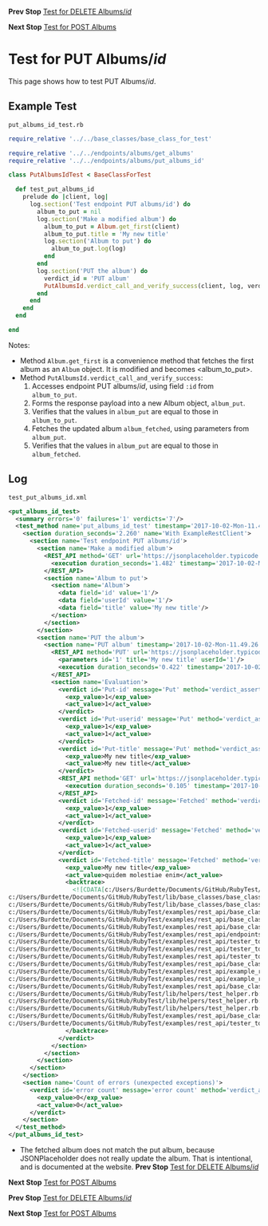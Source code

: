 <!--- GENERATED FILE, DO NOT EDIT --->
**Prev Stop** [Test for DELETE Albums/_id_](./DeleteAlbumsId.md)

**Next Stop** [Test for POST Albums](./PostAlbums.md)


# Test for PUT Albums/_id_

This page shows how to test PUT Albums/_id_.

## Example Test

<code>put_albums_id_test.rb</code>
```ruby
require_relative '../../base_classes/base_class_for_test'

require_relative '../../endpoints/albums/get_albums'
require_relative '../../endpoints/albums/put_albums_id'

class PutAlbumsIdTest < BaseClassForTest

  def test_put_albums_id
    prelude do |client, log|
      log.section('Test endpoint PUT albums/id') do
        album_to_put = nil
        log.section('Make a modified album') do
          album_to_put = Album.get_first(client)
          album_to_put.title = 'My new title'
          log.section('Album to put') do
            album_to_put.log(log)
          end
        end
        log.section('PUT the album') do
          verdict_id = 'PUT album'
          PutAlbumsId.verdict_call_and_verify_success(client, log, verdict_id, album_to_put)
        end
      end
    end
  end

end
```

Notes:

- Method `Album.get_first` is a convenience method that fetches the first album as an `Album` object.  It is modified and becomes <album_to_put>.
- Method `PutAlbumsId.verdict_call_and_verify_success`:
  1.  Accesses endpoint PUT albums/_id_, using field `:id` from `album_to_put`.
  2.  Forms the response payload into a new Album object, `album_put`.
  3.  Verifies that the values in `album_put` are equal to those in `album_to_put`.
  4.  Fetches the updated album `album_fetched`, using parameters from `album_put`.
  4.  Verifies that the values in `album_put` are equal to those in `album_fetched`.

## Log

<code>test_put_albums_id.xml</code>
```xml
<put_albums_id_test>
  <summary errors='0' failures='1' verdicts='7'/>
  <test_method name='put_albums_id_test' timestamp='2017-10-02-Mon-11.49.24.813'>
    <section duration_seconds='2.260' name='With ExampleRestClient'>
      <section name='Test endpoint PUT albums/id'>
        <section name='Make a modified album'>
          <REST_API method='GET' url='https://jsonplaceholder.typicode.com/albums'>
            <execution duration_seconds='1.482' timestamp='2017-10-02-Mon-11.49.24.815'/>
          </REST_API>
          <section name='Album to put'>
            <section name='Album'>
              <data field='id' value='1'/>
              <data field='userId' value='1'/>
              <data field='title' value='My new title'/>
            </section>
          </section>
        </section>
        <section name='PUT the album'>
          <section name='PUT album' timestamp='2017-10-02-Mon-11.49.26.303'>
            <REST_API method='PUT' url='https://jsonplaceholder.typicode.com/albums/1'>
              <parameters id='1' title='My new title' userId='1'/>
              <execution duration_seconds='0.422' timestamp='2017-10-02-Mon-11.49.26.304'/>
            </REST_API>
            <section name='Evaluation'>
              <verdict id='Put-id' message='Put' method='verdict_assert_equal?' outcome='passed' volatile='false'>
                <exp_value>1</exp_value>
                <act_value>1</act_value>
              </verdict>
              <verdict id='Put-userid' message='Put' method='verdict_assert_equal?' outcome='passed' volatile='false'>
                <exp_value>1</exp_value>
                <act_value>1</act_value>
              </verdict>
              <verdict id='Put-title' message='Put' method='verdict_assert_equal?' outcome='passed' volatile='false'>
                <exp_value>My new title</exp_value>
                <act_value>My new title</act_value>
              </verdict>
              <REST_API method='GET' url='https://jsonplaceholder.typicode.com/albums/1'>
                <execution duration_seconds='0.105' timestamp='2017-10-02-Mon-11.49.26.726'/>
              </REST_API>
              <verdict id='Fetched-id' message='Fetched' method='verdict_assert_equal?' outcome='passed' volatile='false'>
                <exp_value>1</exp_value>
                <act_value>1</act_value>
              </verdict>
              <verdict id='Fetched-userid' message='Fetched' method='verdict_assert_equal?' outcome='passed' volatile='false'>
                <exp_value>1</exp_value>
                <act_value>1</act_value>
              </verdict>
              <verdict id='Fetched-title' message='Fetched' method='verdict_assert_equal?' outcome='failed' volatile='false'>
                <exp_value>My new title</exp_value>
                <act_value>quidem molestiae enim</act_value>
                <backtrace>
                  <![CDATA[c:/Users/Burdette/Documents/GitHub/RubyTest/lib/base_classes/base_class_for_data.rb:131:in `block in verdict_equal_recursive?'
c:/Users/Burdette/Documents/GitHub/RubyTest/lib/base_classes/base_class_for_data.rb:120:in `verdict_equal_recursive?'
c:/Users/Burdette/Documents/GitHub/RubyTest/lib/base_classes/base_class_for_data.rb:46:in `verdict_equal?'
c:/Users/Burdette/Documents/GitHub/RubyTest/examples/rest_api/base_classes/endpoints/base_class_for_put_id.rb:25:in `block (2 levels) in verdict_call_and_verify_success'
c:/Users/Burdette/Documents/GitHub/RubyTest/examples/rest_api/base_classes/endpoints/base_class_for_put_id.rb:21:in `block in verdict_call_and_verify_success'
c:/Users/Burdette/Documents/GitHub/RubyTest/examples/rest_api/base_classes/endpoints/base_class_for_put_id.rb:19:in `verdict_call_and_verify_success'
c:/Users/Burdette/Documents/GitHub/RubyTest/examples/rest_api/endpoints/albums/put_albums_id.rb:14:in `verdict_call_and_verify_success'
c:/Users/Burdette/Documents/GitHub/RubyTest/examples/rest_api/tester_tour/tests/put_albums_id_test.rb:21:in `block (3 levels) in test_put_albums_id'
c:/Users/Burdette/Documents/GitHub/RubyTest/examples/rest_api/tester_tour/tests/put_albums_id_test.rb:19:in `block (2 levels) in test_put_albums_id'
c:/Users/Burdette/Documents/GitHub/RubyTest/examples/rest_api/tester_tour/tests/put_albums_id_test.rb:10:in `block in test_put_albums_id'
c:/Users/Burdette/Documents/GitHub/RubyTest/examples/rest_api/base_classes/base_class_for_test.rb:13:in `block (2 levels) in prelude'
c:/Users/Burdette/Documents/GitHub/RubyTest/examples/rest_api/example_rest_client.rb:18:in `block in with'
c:/Users/Burdette/Documents/GitHub/RubyTest/examples/rest_api/example_rest_client.rb:14:in `with'
c:/Users/Burdette/Documents/GitHub/RubyTest/examples/rest_api/base_classes/base_class_for_test.rb:12:in `block in prelude'
c:/Users/Burdette/Documents/GitHub/RubyTest/lib/helpers/test_helper.rb:23:in `block (2 levels) in test'
c:/Users/Burdette/Documents/GitHub/RubyTest/lib/helpers/test_helper.rb:22:in `block in test'
c:/Users/Burdette/Documents/GitHub/RubyTest/lib/helpers/test_helper.rb:21:in `test'
c:/Users/Burdette/Documents/GitHub/RubyTest/examples/rest_api/base_classes/base_class_for_test.rb:11:in `prelude'
c:/Users/Burdette/Documents/GitHub/RubyTest/examples/rest_api/tester_tour/tests/put_albums_id_test.rb:9:in `test_put_albums_id']]>
                </backtrace>
              </verdict>
            </section>
          </section>
        </section>
      </section>
    </section>
    <section name='Count of errors (unexpected exceptions)'>
      <verdict id='error count' message='error count' method='verdict_assert_equal?' outcome='passed' volatile='true'>
        <exp_value>0</exp_value>
        <act_value>0</act_value>
      </verdict>
    </section>
  </test_method>
</put_albums_id_test>
```

- The fetched album does not match the put album, because JSONPlaceholder does not really update the album.  That is intentional, and is documented at the website.
**Prev Stop** [Test for DELETE Albums/_id_](./DeleteAlbumsId.md)

**Next Stop** [Test for POST Albums](./PostAlbums.md)


**Prev Stop** [Test for DELETE Albums/_id_](./DeleteAlbumsId.md)

**Next Stop** [Test for POST Albums](./PostAlbums.md)

